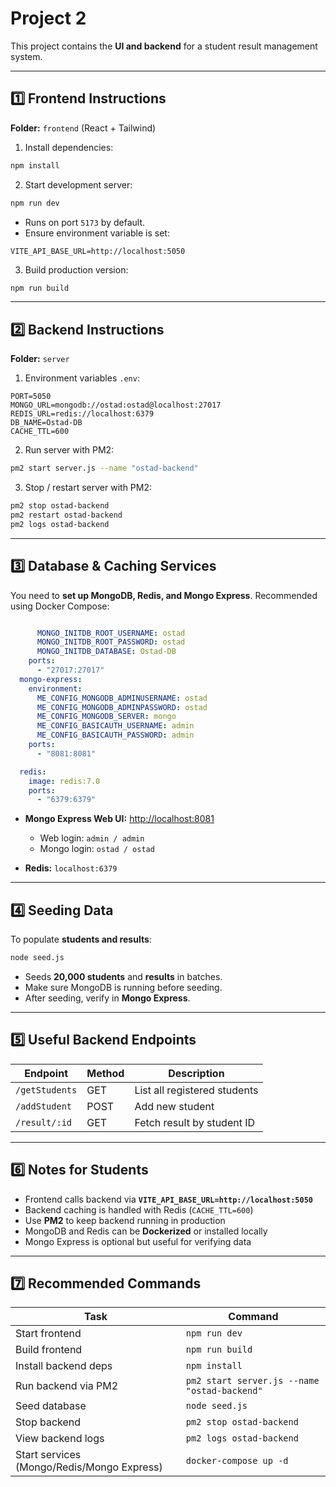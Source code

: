 # Project 2

This project contains the **UI and backend** for a student result management system.

---

## 1️⃣ Frontend Instructions

**Folder:** `frontend` (React + Tailwind)

1. Install dependencies:

```bash
npm install
```

2. Start development server:

```bash
npm run dev
```

- Runs on port `5173` by default.
- Ensure environment variable is set:

```env
VITE_API_BASE_URL=http://localhost:5050
```

3. Build production version:

```bash
npm run build
```

---

## 2️⃣ Backend Instructions

**Folder:** `server`

1. Environment variables `.env`:

```env
PORT=5050
MONGO_URL=mongodb://ostad:ostad@localhost:27017
REDIS_URL=redis://localhost:6379
DB_NAME=Ostad-DB
CACHE_TTL=600
```

2. Run server with PM2:

```bash
pm2 start server.js --name "ostad-backend"
```

3. Stop / restart server with PM2:

```bash
pm2 stop ostad-backend
pm2 restart ostad-backend
pm2 logs ostad-backend
```

---

## 3️⃣ Database & Caching Services

You need to **set up MongoDB, Redis, and Mongo Express**. Recommended using Docker Compose:

```yaml

      MONGO_INITDB_ROOT_USERNAME: ostad
      MONGO_INITDB_ROOT_PASSWORD: ostad
      MONGO_INITDB_DATABASE: Ostad-DB
    ports:
      - "27017:27017"
  mongo-express:
    environment:
      ME_CONFIG_MONGODB_ADMINUSERNAME: ostad
      ME_CONFIG_MONGODB_ADMINPASSWORD: ostad
      ME_CONFIG_MONGODB_SERVER: mongo
      ME_CONFIG_BASICAUTH_USERNAME: admin
      ME_CONFIG_BASICAUTH_PASSWORD: admin
    ports:
      - "8081:8081"

  redis:
    image: redis:7.0
    ports:
      - "6379:6379"
```

- **Mongo Express Web UI:** [http://localhost:8081](http://localhost:8081)

  - Web login: `admin / admin`
  - Mongo login: `ostad / ostad`

- **Redis:** `localhost:6379`

---

## 4️⃣ Seeding Data

To populate **students and results**:

```bash
node seed.js
```

- Seeds **20,000 students** and **results** in batches.
- Make sure MongoDB is running before seeding.
- After seeding, verify in **Mongo Express**.

---

## 5️⃣ Useful Backend Endpoints

| Endpoint       | Method | Description                  |
| -------------- | ------ | ---------------------------- |
| `/getStudents` | GET    | List all registered students |
| `/addStudent`  | POST   | Add new student              |
| `/result/:id`  | GET    | Fetch result by student ID   |

---

## 6️⃣ Notes for Students

- Frontend calls backend via **`VITE_API_BASE_URL=http://localhost:5050`**
- Backend caching is handled with Redis (`CACHE_TTL=600`)
- Use **PM2** to keep backend running in production
- MongoDB and Redis can be **Dockerized** or installed locally
- Mongo Express is optional but useful for verifying data

---

## 7️⃣ Recommended Commands

| Task                                       | Command                                      |
| ------------------------------------------ | -------------------------------------------- |
| Start frontend                             | `npm run dev`                                |
| Build frontend                             | `npm run build`                              |
| Install backend deps                       | `npm install`                                |
| Run backend via PM2                        | `pm2 start server.js --name "ostad-backend"` |
| Seed database                              | `node seed.js`                               |
| Stop backend                               | `pm2 stop ostad-backend`                     |
| View backend logs                          | `pm2 logs ostad-backend`                     |
| Start services (Mongo/Redis/Mongo Express) | `docker-compose up -d`                       |

